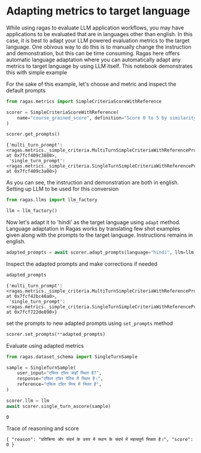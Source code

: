 # Adapting metrics to target language

While using ragas to evaluate LLM application workflows, you may have applications to be evaluated that are in languages other than english. In this case, it is best to adapt your LLM powered evaluation metrics to the target language. One obivous way to do this is to manually change the instruction and demonstration, but this can be time consuming. Ragas here offers automatic language adaptation where you can automatically adapt any metrics to target language by using LLM itself. This notebook demonstrates this with simple example

For the sake of this example, let's choose and metric and inspect the default prompts


```python
from ragas.metrics import SimpleCriteriaScoreWithReference

scorer = SimpleCriteriaScoreWithReference(
    name="course_grained_score", definition="Score 0 to 5 by similarity"
)
```


```python
scorer.get_prompts()
```




    {'multi_turn_prompt': <ragas.metrics._simple_criteria.MultiTurnSimpleCriteriaWithReferencePrompt at 0x7fcf409c3880>,
     'single_turn_prompt': <ragas.metrics._simple_criteria.SingleTurnSimpleCriteriaWithReferencePrompt at 0x7fcf409c3a00>}



As you can see, the instruction and demonstration are both in english. Setting up LLM to be used for this conversion


```python
from ragas.llms import llm_factory

llm = llm_factory()
```

Now let's adapt it to 'hindi' as the target language using `adapt` method.
Language adaptation in Ragas works by translating few shot examples given along with the prompts to the target language. Instructions remains in english. 


```python
adapted_prompts = await scorer.adapt_prompts(language="hindi", llm=llm)
```

Inspect the adapted prompts and make corrections if needed


```python
adapted_prompts
```




    {'multi_turn_prompt': <ragas.metrics._simple_criteria.MultiTurnSimpleCriteriaWithReferencePrompt at 0x7fcf42bc40a0>,
     'single_turn_prompt': <ragas.metrics._simple_criteria.SingleTurnSimpleCriteriaWithReferencePrompt at 0x7fcf722de890>}



set the prompts to new adapted prompts using `set_prompts` method


```python
scorer.set_prompts(**adapted_prompts)
```

Evaluate using adapted metrics


```python
from ragas.dataset_schema import SingleTurnSample

sample = SingleTurnSample(
    user_input="एफिल टॉवर कहाँ स्थित है?",
    response="एफिल टॉवर पेरिस में स्थित है।",
    reference="एफिल टॉवर मिस्र में स्थित है",
)

scorer.llm = llm
await scorer.single_turn_ascore(sample)
```




    0



Trace of reasoning and score

`{
    "reason": "प्रतिक्रिया और संदर्भ के उत्तर में स्थान के संदर्भ में महत्वपूर्ण भिन्नता है।",
    "score": 0
}`


